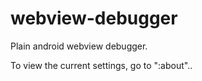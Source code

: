 webview-debugger
================

Plain android webview debugger.

To view the current settings, go to ":about"..
